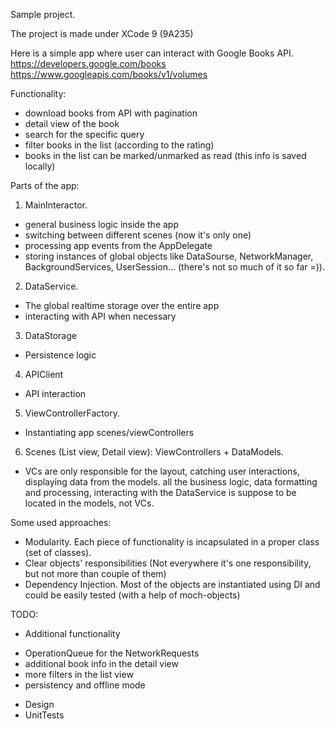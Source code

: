 Sample project.

The project is made under XCode 9 (9A235)

Here is a simple app where user can interact with Google Books API.
https://developers.google.com/books
https://www.googleapis.com/books/v1/volumes

Functionality:
- download books from API with pagination
- detail view of the book
- search for the specific query
- filter books in the list (according to the rating)
- books in the list can be marked/unmarked as read (this info is saved locally)

Parts of the app:
1. MainInteractor.
- general business logic inside the app
- switching between different scenes (now it's only one)
- processing app events from the AppDelegate
- storing instances of global objects like DataSourse, NetworkManager, BackgroundServices, UserSession... (there's not so much of it so far =)).
2. DataService.
- The global realtime storage over the entire app
- interacting with API when necessary
3. DataStorage
- Persistence logic
4. APIClient
- API interaction
5. ViewControllerFactory.
- Instantiating app scenes/viewControllers
6. Scenes (List view, Detail view): ViewControllers + DataModels.
- VCs are only responsible for the layout, catching user interactions, displaying data from the models.
all the business logic, data formatting and processing, interacting with the DataService is suppose to be located in the models, not VCs.

Some used approaches:
- Modularity. Each piece of functionality is incapsulated in a proper class (set of classes).
- Clear objects' responsibilities (Not everywhere it's one responsibility, but not more than couple of them)
- Dependency Injection. Most of the objects are instantiated using DI and could be easily tested (with a help of moch-objects)

TODO:
- Additional functionality
* OperationQueue for the NetworkRequests
* additional book info in the detail view
* more filters in the list view
* persistency and offline mode
- Design
- UnitTests
